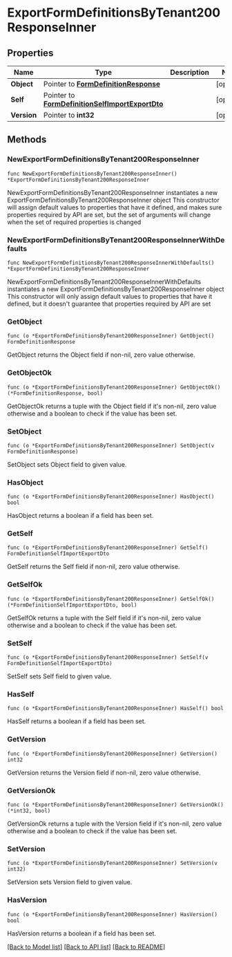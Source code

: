 # ExportFormDefinitionsByTenant200ResponseInner

## Properties

Name | Type | Description | Notes
------------ | ------------- | ------------- | -------------
**Object** | Pointer to [**FormDefinitionResponse**](FormDefinitionResponse.md) |  | [optional] 
**Self** | Pointer to [**FormDefinitionSelfImportExportDto**](FormDefinitionSelfImportExportDto.md) |  | [optional] 
**Version** | Pointer to **int32** |  | [optional] 

## Methods

### NewExportFormDefinitionsByTenant200ResponseInner

`func NewExportFormDefinitionsByTenant200ResponseInner() *ExportFormDefinitionsByTenant200ResponseInner`

NewExportFormDefinitionsByTenant200ResponseInner instantiates a new ExportFormDefinitionsByTenant200ResponseInner object
This constructor will assign default values to properties that have it defined,
and makes sure properties required by API are set, but the set of arguments
will change when the set of required properties is changed

### NewExportFormDefinitionsByTenant200ResponseInnerWithDefaults

`func NewExportFormDefinitionsByTenant200ResponseInnerWithDefaults() *ExportFormDefinitionsByTenant200ResponseInner`

NewExportFormDefinitionsByTenant200ResponseInnerWithDefaults instantiates a new ExportFormDefinitionsByTenant200ResponseInner object
This constructor will only assign default values to properties that have it defined,
but it doesn't guarantee that properties required by API are set

### GetObject

`func (o *ExportFormDefinitionsByTenant200ResponseInner) GetObject() FormDefinitionResponse`

GetObject returns the Object field if non-nil, zero value otherwise.

### GetObjectOk

`func (o *ExportFormDefinitionsByTenant200ResponseInner) GetObjectOk() (*FormDefinitionResponse, bool)`

GetObjectOk returns a tuple with the Object field if it's non-nil, zero value otherwise
and a boolean to check if the value has been set.

### SetObject

`func (o *ExportFormDefinitionsByTenant200ResponseInner) SetObject(v FormDefinitionResponse)`

SetObject sets Object field to given value.

### HasObject

`func (o *ExportFormDefinitionsByTenant200ResponseInner) HasObject() bool`

HasObject returns a boolean if a field has been set.

### GetSelf

`func (o *ExportFormDefinitionsByTenant200ResponseInner) GetSelf() FormDefinitionSelfImportExportDto`

GetSelf returns the Self field if non-nil, zero value otherwise.

### GetSelfOk

`func (o *ExportFormDefinitionsByTenant200ResponseInner) GetSelfOk() (*FormDefinitionSelfImportExportDto, bool)`

GetSelfOk returns a tuple with the Self field if it's non-nil, zero value otherwise
and a boolean to check if the value has been set.

### SetSelf

`func (o *ExportFormDefinitionsByTenant200ResponseInner) SetSelf(v FormDefinitionSelfImportExportDto)`

SetSelf sets Self field to given value.

### HasSelf

`func (o *ExportFormDefinitionsByTenant200ResponseInner) HasSelf() bool`

HasSelf returns a boolean if a field has been set.

### GetVersion

`func (o *ExportFormDefinitionsByTenant200ResponseInner) GetVersion() int32`

GetVersion returns the Version field if non-nil, zero value otherwise.

### GetVersionOk

`func (o *ExportFormDefinitionsByTenant200ResponseInner) GetVersionOk() (*int32, bool)`

GetVersionOk returns a tuple with the Version field if it's non-nil, zero value otherwise
and a boolean to check if the value has been set.

### SetVersion

`func (o *ExportFormDefinitionsByTenant200ResponseInner) SetVersion(v int32)`

SetVersion sets Version field to given value.

### HasVersion

`func (o *ExportFormDefinitionsByTenant200ResponseInner) HasVersion() bool`

HasVersion returns a boolean if a field has been set.


[[Back to Model list]](../README.md#documentation-for-models) [[Back to API list]](../README.md#documentation-for-api-endpoints) [[Back to README]](../README.md)


